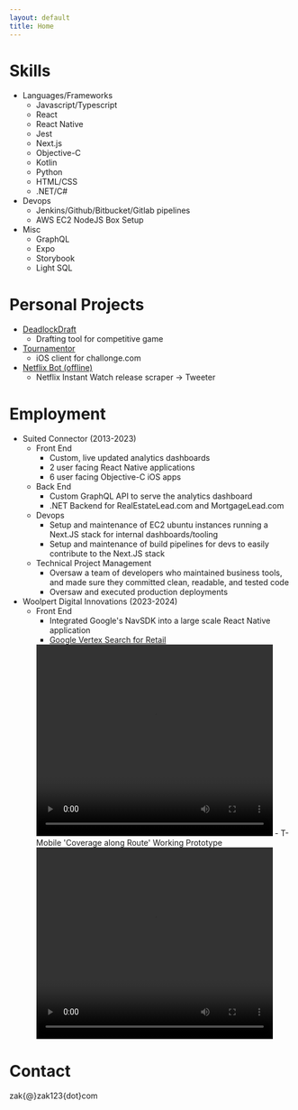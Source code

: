 ```yaml
---
layout: default
title: Home
---
```


# Skills

- Languages/Frameworks
  - Javascript/Typescript
  - React
  - React Native
  - Jest
  - Next.js
  - Objective-C
  - Kotlin
  - Python
  - HTML/CSS
  - .NET/C#
- Devops
  - Jenkins/Github/Bitbucket/Gitlab pipelines
  - AWS EC2 NodeJS Box Setup
- Misc
  - GraphQL
  - Expo
  - Storybook
  - Light SQL

# Personal Projects

- [DeadlockDraft](http://deadlockdraft.com)
  - Drafting tool for competitive game
- [Tournamentor](http://github.com/zak123/tournamentor)
  - iOS client for challonge.com
- [Netflix Bot (offline)](https://x.com/netflix_bot)
  - Netflix Instant Watch release scraper -> Tweeter

# Employment

- Suited Connector (2013-2023)
  - Front End
    - Custom, live updated analytics dashboards
    - 2 user facing React Native applications
    - 6 user facing Objective-C iOS apps
  - Back End
    - Custom GraphQL API to serve the analytics dashboard
    - .NET Backend for RealEstateLead.com and MortgageLead.com
  - Devops
    - Setup and maintenance of EC2 ubuntu instances running a Next.JS stack for internal dashboards/tooling
    - Setup and maintenance of build pipelines for devs to easily contribute to the Next.JS stack
  - Technical Project Management
    - Oversaw a team of developers who maintained business tools, and made sure they committed clean, readable, and tested code
    - Oversaw and executed production deployments
- Woolpert Digital Innovations (2023-2024)
  - Front End
    - Integrated Google's NavSDK into a large scale React Native application
    - [Google Vertex Search for Retail](https://web.archive.org/web/20240518040611/https://mapsplatform.google.com/resources/blog/convert-online-shoppers-to-in-store-or-curbside-pickup-customers-using/)
    <video width="420" height="340" controls>
    <source src="woolpert.mp4" type="video/mp4">
    Your browser does not support the video tag.
    </video>
    - T-Mobile 'Coverage along Route' Working Prototype
    <video width="420" height="340" controls>
    <source src="tmobile.mp4" type="video/mp4">
    Your browser does not support the video tag.
    </video>

# Contact

zak{@}zak123{dot}com
